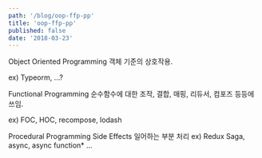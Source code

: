 ```yaml
---
path: '/blog/oop-ffp-pp'
title: 'oop-ffp-pp'
published: false
date: '2018-03-23'
---
```


Object Oriented Programming
객체 기준의 상호작용.

ex) Typeorm, ...?

Functional Programming
순수함수에 대한 조작, 결합, 매핑, 리듀서, 컴포즈 등등에 쓰임.

ex) FOC, HOC, recompose, lodash

Procedural Programming
Side Effects 일어하는 부분 처리
ex) Redux Saga, async, async function\* ...
